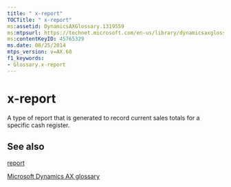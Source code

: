 ```yaml
---
title: " x-report"
TOCTitle: " x-report"
ms:assetid: DynamicsAXGlossary.1319559
ms:mtpsurl: https://technet.microsoft.com/en-us/library/dynamicsaxglossary.1319559(v=AX.60)
ms:contentKeyID: 45765329
ms.date: 08/25/2014
mtps_version: v=AX.60
f1_keywords:
- Glossary.x-report
---
```


# x-report

A type of report that is generated to record current sales totals for a specific cash register.

## See also

[report](report.md)

[Microsoft Dynamics AX glossary](glossary/microsoft-dynamics-ax-glossary.md)

  


